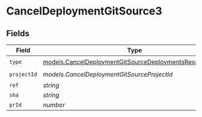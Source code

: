 # CancelDeploymentGitSource3


## Fields

| Field                                                                                                                    | Type                                                                                                                     | Required                                                                                                                 | Description                                                                                                              |
| ------------------------------------------------------------------------------------------------------------------------ | ------------------------------------------------------------------------------------------------------------------------ | ------------------------------------------------------------------------------------------------------------------------ | ------------------------------------------------------------------------------------------------------------------------ |
| `type`                                                                                                                   | [models.CancelDeploymentGitSourceDeploymentsResponseType](../models/canceldeploymentgitsourcedeploymentsresponsetype.md) | :heavy_check_mark:                                                                                                       | N/A                                                                                                                      |
| `projectId`                                                                                                              | *models.CancelDeploymentGitSourceProjectId*                                                                              | :heavy_check_mark:                                                                                                       | N/A                                                                                                                      |
| `ref`                                                                                                                    | *string*                                                                                                                 | :heavy_minus_sign:                                                                                                       | N/A                                                                                                                      |
| `sha`                                                                                                                    | *string*                                                                                                                 | :heavy_minus_sign:                                                                                                       | N/A                                                                                                                      |
| `prId`                                                                                                                   | *number*                                                                                                                 | :heavy_minus_sign:                                                                                                       | N/A                                                                                                                      |